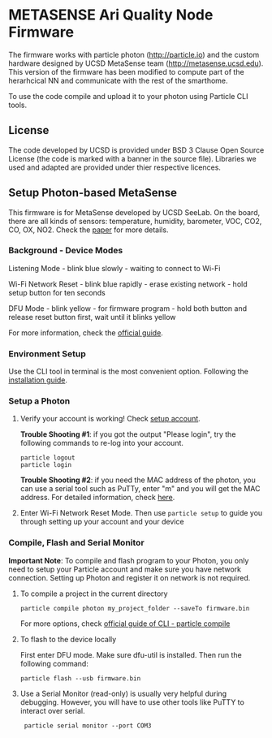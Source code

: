 # METASENSE Ari Quality Node Firmware
The firmware works with particle photon (http://particle.io) and the custom hardware designed by UCSD MetaSense team (http://metasense.ucsd.edu).
This version of the firmware has been modified to compute part of the herarhcical NN and communicate with the rest of the smarthome.

To use the code compile and upload it to your photon using Particle CLI tools.

## License
The code developed by UCSD is provided under BSD 3 Clause Open Source License (the code is marked with a banner in the source file).
Libraries we used and adapted are provided under thier respective licences.



## Setup Photon-based MetaSense

This firmware is for MetaSense developed by UCSD SeeLab. On the board, there are all kinds of sensors: temperature, humidity, barometer, VOC, CO2, CO, OX, NO2. Check the [paper](http://seelab.ucsd.edu/papers/spie17.pdf) for more details.

### Background - Device Modes

Listening Mode - blink blue slowly - waiting to connect to Wi-Fi

Wi-Fi Network Reset - blink blue rapidly - erase existing network - hold setup button for ten seconds

DFU Mode - blink yellow - for firmware program - hold both button and release reset button first, wait until it blinks yellow

For more information, check the [official guide](https://docs.particle.io/tutorials/device-os/led/photon/#standard-modes).

### Environment Setup

Use the CLI tool in terminal is the most convenient option. Following the [installation guide](https://docs.particle.io/tutorials/developer-tools/cli/).

### Setup a Photon

1. Verify your account is working! Check [setup account](https://login.particle.io/signup?app=setup&redirect=http://setup.particle.io).

   **Trouble Shooting #1**: if you got the output "Please login", try the following commands to re-log into your account.

   ```shell
   particle logout
   particle login
   ```

   **Trouble Shooting #2**: if you need the MAC address of the photon, you can use a serial tool such as PuTTy, enter "m" and you will get the MAC address. For detailed information, check [here](https://blog.jongallant.com/2015/08/particle-photon-mac-address/).

2. Enter Wi-Fi Network Reset Mode. Then use `particle setup` to guide you through setting up your account and your device

### Compile, Flash and Serial Monitor

**Important Note**: To compile and flash program to your Photon, you only need to setup your Particle account and make sure you have network connection. Setting up Photon and register it on network is not required.

1. To compile a project in the current directory

   ```shell
   particle compile photon my_project_folder --saveTo firmware.bin
   ```

   For more options, check [official guide of CLI - particle compile](https://docs.particle.io/reference/developer-tools/cli/#particle-compile)

2. To flash to the device locally

   First enter DFU mode. Make sure dfu-util is installed. Then run the following command:

   ```shell
   particle flash --usb firmware.bin
   ```

3. Use a Serial Monitor (read-only) is usually very helpful during debugging. However, you will have to use other tools like PuTTY to interact over serial.

   ```shell
    particle serial monitor --port COM3
   ```

   

    

   

   